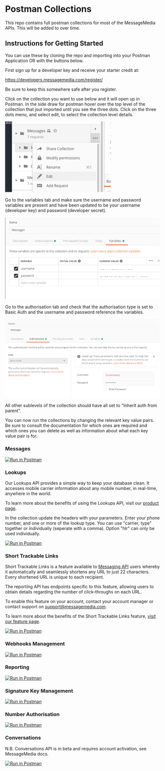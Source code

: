 
# Postman Collections

This repo contains full postman collections for most of the MessageMedia APIs. This will be added to over time.

## Instructions for Getting Started

You can use these by cloning the repo and importing into your Postman Application OR with the buttons below.

First sign up for a developer key and receive your starter credit at:

https://developers.messagemedia.com/register/

Be sure to keep this somewhere safe after you register. 

Click on the collection you want to use below and it will open up in Postman. In the side draw for postman hover over the top level of the collection that jsut imported until you see the three dots. Click on the three dots menu, and select edit, to select the collection level details.  

![step1](/img/topleveledit1.png)

Go to the variables tab and make sure the username and password variables are present and have been updated to be your username (developer key) and password (developer secret). 

![step2](/img/usernamepasswordedit.png)

Go to the authorisation tab and check that the authorisation type is set to Basic Auth and the username and password reference the variables. 

![step3](/img/authorisationedit.png)

All other sublevels of the collection should have all set to "Inherit auth from parent".

You can now run the collections by changing the relevant key value pairs. Be sure to consult the documentation for which ones are required and which ones you can delete as well as information about what each key value pair is for. 

### Messages

[![Run in Postman](https://run.pstmn.io/button.svg)](https://app.getpostman.com/run-collection/11b2a979fa10c6564f77)

### Lookups

Our Lookups API provides a simple way to keep your database clean. It accesses mobile carrier information about any mobile number, in real-time, anywhere in the world.

To learn more about the benefits of using the Lookups API, visit our [product page](https://www.messagemedia.com/au/feature/lookups/).

In the collection update the headers with your parameters. Enter your phone number, and one or more of the lookup type. You can use "carrier, type" together or individually (seperate with a comma). Option "hlr" can only be used individually.

[![Run in Postman](https://run.pstmn.io/button.svg)](https://app.getpostman.com/run-collection/7dbb0007cff1630317b5)

### Short Trackable Links

Short Trackable Links is a feature available to [Messaging API](https://developers.messagemedia.com/code/messages-api-documentation/) users whereby it automatically and seamlessly shortens any URL to just 22 characters. Every shortened URL is unique to each recipient.

The reporting API has endpoints specific to 
this feature, allowing users to obtain details regarding 
the number of click-throughs on each URL.

To enable this feature on your account, contact your account manager or contact support on [support@messagemedia.com](support@messagemedia.com).

To learn more about the benefits of the Short Trackable Links feature, [visit our feature page](https://messagemedia.com/au/feature/short-urls/).

[![Run in Postman](https://run.pstmn.io/button.svg)](https://app.getpostman.com/run-collection/6183fd2040995b67332b)

### Webhooks Management

[![Run in Postman](https://run.pstmn.io/button.svg)](https://app.getpostman.com/run-collection/4484dfbb1fef44e53094)

### Reporting

[![Run in Postman](https://run.pstmn.io/button.svg)](https://app.getpostman.com/run-collection/4328b75d99c64a439e39)

### Signature Key Management

[![Run in Postman](https://run.pstmn.io/button.svg)](https://app.getpostman.com/run-collection/e301a1cb751032a3d32f)

### Number Authorisation

[![Run in Postman](https://run.pstmn.io/button.svg)](https://app.getpostman.com/run-collection/0cb82955424cc2d15b48)

### Conversations

N.B. Conversations API is in beta and requires account activation, see MessageMedia docs.

[![Run in Postman](https://run.pstmn.io/button.svg)](https://app.getpostman.com/run-collection/9c0f67ae55f173310d33)
